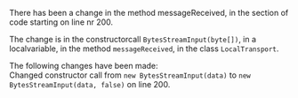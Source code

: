 There has been a change in the method messageReceived, in the section of code starting on line nr 200.
  
The change is in the constructorcall ```BytesStreamInput(byte[])```, in a localvariable, in the method ```messageReceived```, in the class ```LocalTransport```.
  
The following changes have been made:  
Changed constructor call from ```new BytesStreamInput(data)``` to ```new BytesStreamInput(data, false)``` on line 200.  
